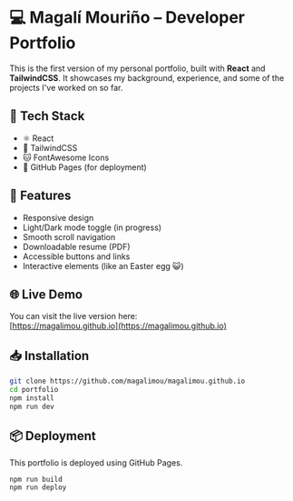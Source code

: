 # 💻 Magalí Mouriño – Developer Portfolio

This is the first version of my personal portfolio, built with **React** and **TailwindCSS**. It showcases my background, experience, and some of the projects I've worked on so far.

## 🚀 Tech Stack

- ⚛️ React
- 🎨 TailwindCSS
- 🐱 FontAwesome Icons
- 📄 GitHub Pages (for deployment)

## 📂 Features

- Responsive design
- Light/Dark mode toggle (in progress)
- Smooth scroll navigation
- Downloadable resume (PDF)
- Accessible buttons and links
- Interactive elements (like an Easter egg 😺)

## 🌐 Live Demo

You can visit the live version here:  
[https://magalimou.github.io](https://magalimou.github.io)

## 📥 Installation

```bash
git clone https://github.com/magalimou/magalimou.github.io
cd portfolio
npm install
npm run dev
```

## 📦 Deployment
This portfolio is deployed using GitHub Pages.

```bash
npm run build
npm run deploy
```